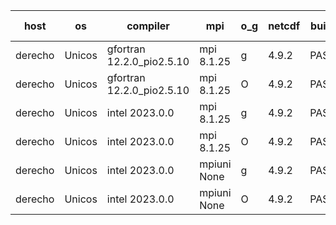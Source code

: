 

| host     | os       | compiler                              | mpi                      | o_g        | netcdf        | build       | u_pass          | u_fail          | s_pass            | s_fail            | e_pass             | e_fail             | nuopc_pass       | nuopc_fail       | artifacts link          |
|----------|----------|---------------------------------------|--------------------------|------------|---------------|-------------|-----------------|-----------------|-------------------|-------------------|--------------------|--------------------|------------------|------------------|-------------------------|
| derecho | Unicos | gfortran 12.2.0_pio2.5.10 | mpi 8.1.25  | g | 4.9.2  | PASS | None | None | None | None | None | None | None | None | <a href="https://github.com/esmf-org/esmf-test-artifacts/tree/90c0e44399a17072e5e8b008e7e039216177815d/bugfix_esmf_config/gfortran/12.2.0_pio2.5.10/g/mpi/8.1.25" target="_blank">90c0e44</a> | 
| derecho | Unicos | gfortran 12.2.0_pio2.5.10 | mpi 8.1.25  | O | 4.9.2  | PASS | None | None | None | None | None | None | None | None | <a href="https://github.com/esmf-org/esmf-test-artifacts/tree/8bb2f91adb502b31a4eeab3998d0535dad9f90b3/bugfix_esmf_config/gfortran/12.2.0_pio2.5.10/O/mpi/8.1.25" target="_blank">8bb2f91</a> | 
| derecho | Unicos | intel 2023.0.0 | mpi 8.1.25  | g | 4.9.2  | PASS | None | None | None | None | None | None | None | None | <a href="https://github.com/esmf-org/esmf-test-artifacts/tree/240bb990b2c3664a27af98a3df0cd170ab638a77/bugfix_esmf_config/intel/2023.0.0/g/mpi/8.1.25" target="_blank">240bb99</a> | 
| derecho | Unicos | intel 2023.0.0 | mpi 8.1.25  | O | 4.9.2  | PASS | None | None | None | None | None | None | None | None | <a href="https://github.com/esmf-org/esmf-test-artifacts/tree/2978e815f4f4dcc2090abefc723327f91200c0bc/bugfix_esmf_config/intel/2023.0.0/O/mpi/8.1.25" target="_blank">2978e81</a> | 
| derecho | Unicos | intel 2023.0.0 | mpiuni None  | g | 4.9.2  | PASS | None | None | None | None | None | None | None | None | <a href="https://github.com/esmf-org/esmf-test-artifacts/tree/9816f47864b2a2150c48da44d73300a63e35f8d1/bugfix_esmf_config/intel/2023.0.0/g/mpiuni/None" target="_blank">9816f47</a> | 
| derecho | Unicos | intel 2023.0.0 | mpiuni None  | O | 4.9.2  | PASS | None | None | None | None | None | None | None | None | <a href="https://github.com/esmf-org/esmf-test-artifacts/tree/32b2058d3c55985b59dfc99b6197880e373951ac/bugfix_esmf_config/intel/2023.0.0/O/mpiuni/None" target="_blank">32b2058</a> | 
